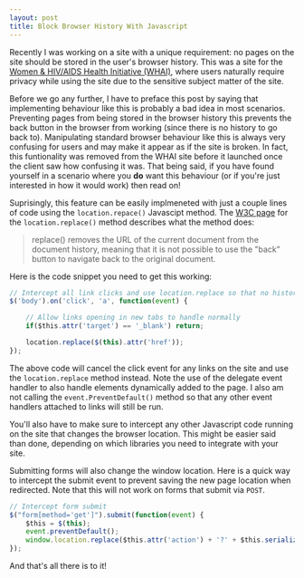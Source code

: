 ```yaml
---
layout: post
title: Block Browser History With Javascript
---
```

Recently I was working on a site with a unique requirement: no pages on the site should be stored in the user's browser history. This was a site for the [Women & HIV/AIDS Health Initiative (WHAI)](http://www.whai.ca/), where users naturally require privacy while using the site due to the sensitive subject matter of the site.

Before we go any further, I have to preface this post by saying that implementing behaviour like this is probably a bad idea in most scenarios. Preventing pages from being stored in the browser history this prevents the back button in the browser from working (since there is no history to go back to). Manipulating standard browser behaviour like this is always very confusing for users and may make it appear as if the site is broken. In fact, this funtionality was removed from the WHAI site before it launched once the client saw how confusing it was. That being said, if you have found yourself in a scenario where you **do** want this behaviour (or if you're just interested in how it would work) then read on!

Suprisingly, this feature can be easily implmeneted with just a couple lines of code using the `location.repace()` Javascipt method. The [W3C page](http://www.w3schools.com/jsref/met_loc_replace.asp) for the `location.replace()` method describes what the method does:

> replace() removes the URL of the current document from the document history, meaning that it is not possible to use the "back" button to navigate back to the original document.

Here is the code snippet you need to get this working:

``` javascript
// Intercept all link clicks and use location.replace so that no history is saved
$('body').on('click', 'a', function(event) {

    // Allow links opening in new tabs to handle normally
    if($this.attr('target') == '_blank') return;

    location.replace($(this).attr('href'));
});
```

The above code will cancel the click event for any links on the site and use the `location.replace` method instead. Note the use of the delegate event handler to also handle elements dynamically added to the page. I also am not calling the `event.PreventDefault()` method so that any other event handlers attached to links will still be run.

You'll also have to make sure to intercept any other Javascript code running on the site that changes the browser location. This might be easier said than done, depending on which libraries you need to integrate with your site.

Submitting forms will also change the window location. Here is a quick way to intercept the submit event to prevent saving the new page location when redirected. Note that this will not work on forms that submit via `POST`.

``` javascript
// Intercept form submit
$("form[method='get']").submit(function(event) {
    $this = $(this);
    event.preventDefault();
    window.location.replace($this.attr('action') + '?' + $this.serialize());
});
```

And that's all there is to it!